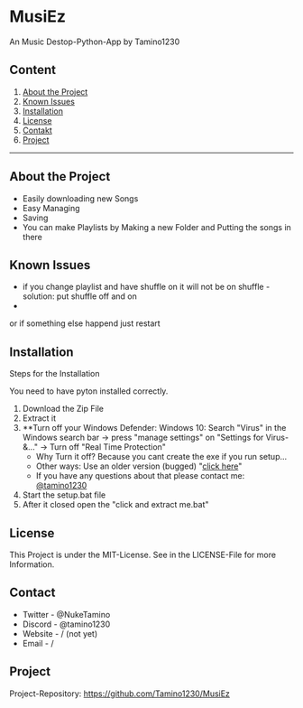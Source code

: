 # MusiEz
An Music Destop-Python-App by Tamino1230

## Content

1. [About the Project](#about-the-project)
2. [Known Issues](#known-issues)
3. [Installation](#installation)
4. [License](#license)
5. [Contakt](#contakt)
6. [Project](#project)

---

## About the Project

- Easily downloading new Songs
- Easy Managing
- Saving
- You can make Playlists by Making a new Folder and Putting the songs in there

## Known Issues
- if you change playlist and have shuffle on it will not be on shuffle - solution: put shuffle off and on
- 
or if something else happend just restart

## Installation

Steps for the Installation

You need to have pyton installed correctly.
1. Download the Zip File
2. Extract it
3. **Turn off your Windows Defender:
     Windows 10: Search "Virus" in the Windows search bar -> press "manage settings" on "Settings for Virus- &..." -> Turn off "Real Time Protection"
     - Why Turn it off? Because you cant create the exe if you run setup...
     - Other ways: Use an older version (bugged) "[click here](https://github.com/Tamino1230/MusiEz/releases/tag/1.1.0)"
     - If you have any questions about that please contact me: [@tamino1230](https://discord.com/users/702893526303637604)
5. Start the setup.bat file
6. After it closed open the "click and extract me.bat"

## License
This Project is under the MIT-License. See in the LICENSE-File for more Information.

## Contact
+ Twitter - @NukeTamino
+ Discord - @tamino1230
+ Website - / (not yet)
+ Email - /

## Project
Project-Repository: https://github.com/Tamino1230/MusiEz

